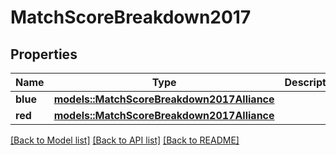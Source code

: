 # MatchScoreBreakdown2017

## Properties

Name | Type | Description | Notes
------------ | ------------- | ------------- | -------------
**blue** | [**models::MatchScoreBreakdown2017Alliance**](Match_Score_Breakdown_2017_Alliance.md) |  | 
**red** | [**models::MatchScoreBreakdown2017Alliance**](Match_Score_Breakdown_2017_Alliance.md) |  | 

[[Back to Model list]](../README.md#documentation-for-models) [[Back to API list]](../README.md#documentation-for-api-endpoints) [[Back to README]](../README.md)


